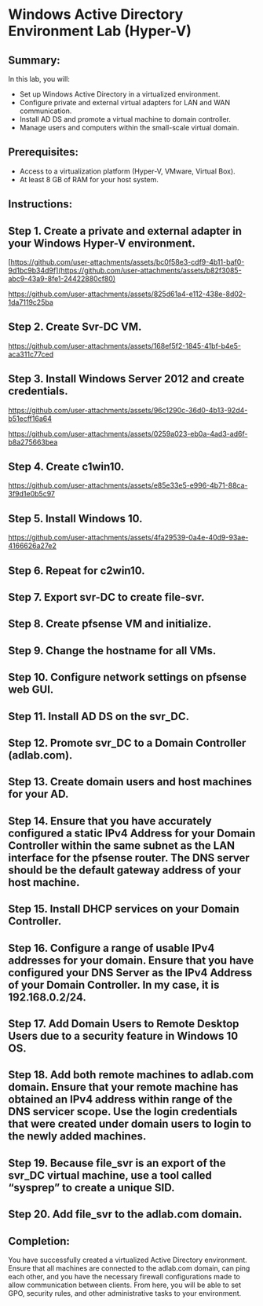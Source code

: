 # Windows Active Directory Environment Lab (Hyper-V)

## Summary:

In this lab, you will:
- Set up Windows Active Directory in a virtualized environment.
- Configure private and external virtual adapters for LAN and WAN communication.
- Install AD DS and promote a virtual machine to domain controller.
- Manage users and computers within the small-scale virtual domain.

## Prerequisites:

- Access to a virtualization platform (Hyper-V, VMware, Virtual Box).
- At least 8 GB of RAM for your host system.

## Instructions:

## Step 1. **Create a private and external adapter in your Windows Hyper-V environment.**
   
[https://github.com/user-attachments/assets/bc0f58e3-cdf9-4b11-baf0-9d1bc9b34d9f](https://github.com/user-attachments/assets/b82f3085-abc9-43a9-8fe1-24422880cf80)

https://github.com/user-attachments/assets/825d61a4-e112-438e-8d02-1da7119c25ba

## Step 2. **Create Svr-DC VM.**
   
https://github.com/user-attachments/assets/168ef5f2-1845-41bf-b4e5-aca311c77ced
   
## Step 3. **Install Windows Server 2012 and create credentials.**

https://github.com/user-attachments/assets/96c1290c-36d0-4b13-92d4-b51ecff16a64

https://github.com/user-attachments/assets/0259a023-eb0a-4ad3-ad6f-b8a275663bea

## Step 4. **Create c1win10.**

https://github.com/user-attachments/assets/e85e33e5-e996-4b71-88ca-3f9d1e0b5c97

## Step 5. **Install Windows 10.**

https://github.com/user-attachments/assets/4fa29539-0a4e-40d9-93ae-4166626a27e2

## Step 6. **Repeat for c2win10.**

## Step 7. **Export svr-DC to create file-svr.**

## Step 8. **Create pfsense VM and initialize.**

## Step 9. **Change the hostname for all VMs.**

## Step 10. **Configure network settings on pfsense web GUI.**

## Step 11. **Install AD DS on the svr_DC.**

## Step 12. **Promote svr_DC to a Domain Controller (adlab.com).**

## Step 13. **Create domain users and host machines for your AD.**

## Step 14. **Ensure that you have accurately configured a static IPv4 Address for your Domain Controller within the same subnet as the LAN interface for the pfsense router. The DNS server should be the default gateway address of your host machine.**

## Step 15. **Install DHCP services on your Domain Controller.**

## Step 16. **Configure a range of usable IPv4 addresses for your domain. Ensure that you have configured your DNS Server as the IPv4 Address of your Domain Controller. In my case, it is 192.168.0.2/24.**

## Step 17. **Add Domain Users to Remote Desktop Users due to a security feature in Windows 10 OS.**

## Step 18. **Add both remote machines to adlab.com domain. Ensure that your remote machine has obtained an IPv4 address within range of the DNS servicer scope. Use the login credentials that were created under domain users to login to the newly added machines.**

## Step 19. **Because file_svr is an export of the svr_DC virtual machine, use a tool called “sysprep” to create a unique SID.**

## Step 20. **Add file_svr to the adlab.com domain.**

## Completion:

You have successfully created a virtualized Active Directory environment. Ensure that all machines are connected to the adlab.com domain, can ping each other, and you have the necessary firewall configurations made to allow communication between clients. From here, you will be able to set GPO, security rules, and other administrative tasks to your environment.
